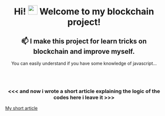 <h1 align="center">Hi! <img src="https://raw.githubusercontent.com/MartinHeinz/MartinHeinz/master/wave.gif" width="30px"> Welcome to my blockchain project!</h1>

<h2 align="center"> 📫 I make this project for learn tricks on blockchain and improve myself. </h2>
<p align="center"> You can easily understand if you have some knowledge of javascript... </p>
<br><br>
<h3 align="center"><<< and now i wrote a short article explaining the logic of the codes here i leave it >>></h3>
<a href="">My short article</a>


